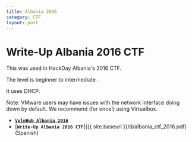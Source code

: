 ```yaml
---
title: Albania 2016
category: CTF
layout: post
---
```


# Write-Up Albania 2016 CTF
This was used in HackDay Albania's 2016 CTF.

The level is beginner to intermediate .

It uses DHCP.

Note: VMware users may have issues with the network interface doing down by default. We recommend (for once!) using Virtualbox. 

* [**`VulnHub Albania 2016`**](https://www.vulnhub.com/entry/hackday-albania,167/)
* [**`Write-Up Albania 2016 CTF`**]({{ site.baseurl }}/d/albania_ctf_2016.pdf) (Spanish)